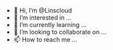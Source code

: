 - 👋 Hi, I’m @Linscloud
- 👀 I’m interested in ...
- 🌱 I’m currently learning ...
- 💞️ I’m looking to collaborate on ...
- 📫 How to reach me ...

<!---
Linscloud/Linscloud is a ✨ special ✨ repository because its `README.md` (this file) appears on your GitHub profile.
You can click the Preview link to take a look at your changes.
--->
